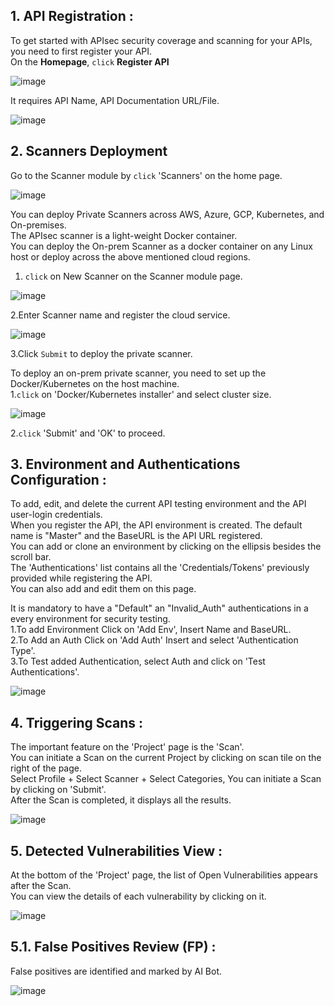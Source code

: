 ## **1. API Registration** :
To get started with APIsec security coverage and scanning for your APIs, you need to first register your API.<br>
On the **Homepage**, `click` **Register API** <br>

![image](https://user-images.githubusercontent.com/87167426/188885759-5ed7c93a-d380-4f31-b323-610777a47784.png)

  It requires API Name, API Documentation URL/File.<br>
  
  ![image](https://user-images.githubusercontent.com/87167426/188886850-50f4c9ca-9af8-4a5d-9f15-ded1d6d1620b.png)


## **2. Scanners Deployment**

Go to the Scanner module by `click` 'Scanners' on the home page.<br>

![image](https://user-images.githubusercontent.com/87167426/188887698-773d600c-5620-403f-be7a-7daf11aa53e5.png)


   You can deploy Private Scanners across AWS, Azure, GCP, Kubernetes, and On-premises.<br> 
   The APIsec scanner is a light-weight Docker container.<br> 
   You can deploy the On-prem Scanner as a docker container on any Linux host or deploy across the above mentioned cloud regions.<br>
   1. `click` on New Scanner on the Scanner module page.<br>
   
   ![image](https://user-images.githubusercontent.com/87167426/188888217-2ec96aeb-9ef6-47ab-8f5d-f1b2b6f7c6f9.png)


  2.Enter Scanner name and register the cloud service.<br>
  
  ![image](https://user-images.githubusercontent.com/87167426/188888441-998679f7-091f-4746-a0f3-e2c3194f5b17.png)

  3.Click `Submit` to deploy the private scanner. <br>

  To deploy an on-prem private scanner, you need to set up the Docker/Kubernetes on the host machine.<br>
   1.`click` on 'Docker/Kubernetes installer' and select cluster size.<br>
   
   ![image](https://user-images.githubusercontent.com/87167426/188889247-ff4a3159-3208-4861-8d0f-7afc5bb2520a.png)
  
   2.`click` 'Submit' and 'OK' to proceed.<br>
 

## **3. Environment and Authentications Configuration** :
  To add, edit, and delete the current API testing environment and the API user-login credentials.<br>
  When you register the API, the API environment is created. The default name is "Master" and the BaseURL is the API URL registered.<br> 
  You can add or clone an environment by clicking on the ellipsis besides the scroll bar.<br>
  The 'Authentications' list contains all the 'Credentials/Tokens' previously provided while registering the API.<br> 
  You can also add and edit them on this page.<br>
  
It is mandatory to have a "Default" an "Invalid_Auth" authentications in a every environment for security testing.<br>
   1.To add Environment Click on 'Add Env', Insert Name and BaseURL. <br>
   2.To Add an Auth Click on 'Add Auth' Insert and select 'Authentication Type'.<br>
   3.To Test added Authentication, select Auth and click on 'Test Authentications'.<br>
   
   ![image](https://user-images.githubusercontent.com/87167426/188890629-fc3557bd-0428-40de-9a29-5daa3032e8f0.png)


## **4. Triggering Scans** :
  The important feature on the 'Project' page is the 'Scan'. <br>
  You can initiate a Scan on the current Project by clicking on scan tile on the right of the page.<br>
  Select Profile + Select Scanner  + Select Categories, You can initiate a Scan by clicking on 'Submit'.<br>
  After the Scan is completed, it displays all the results.<br>
  
  ![image](https://user-images.githubusercontent.com/87167426/188890887-b649f7f7-6303-4df6-af69-35a00deb65d2.png)


## **5.  Detected Vulnerabilities View** :
  At the bottom of the 'Project' page, the list of Open Vulnerabilities appears after the Scan.<br>
  You can view the details of each vulnerability by clicking on it.<br>
  
  ![image](https://user-images.githubusercontent.com/87167426/188941095-18060f9f-9c28-490a-bf46-f58b0e043c23.png)


## **5.1. False Positives Review (FP)** : <br>
   False positives are identified and marked by AI Bot.<br> 
    
   ![image](https://user-images.githubusercontent.com/87167426/188891615-a935f33a-f41c-48f2-a765-681e4771d576.png)

   
   

